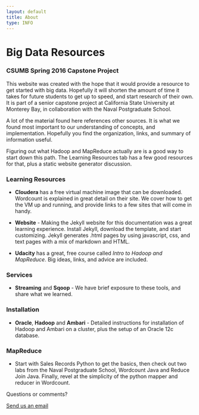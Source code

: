 ```yaml
---
layout: default
title: About
type: INFO
---
```

# Big Data Resources

### CSUMB Spring 2016 Capstone Project

This website was created with the hope that it would provide a resource to get started with big data. Hopefully it will shorten the amount of time it takes for future students to get up to speed, and start research of their own.  It is part of a senior capstone project at California State University at Monterey Bay, in collaboration with the Naval Postgraduate School.

A lot of the material found here references other sources.  It is what we found most important to our understanding of concepts, and implementation.  Hopefully you find the organization, links, and summary of information useful. 

Figuring out what Hadoop and MapReduce actually are is a good way to start down this path.  The Learning Resources tab has a few good resources for that, plus a static website generator discussion.

### Learning Resources

 - **Cloudera** has a free virtual machine image that can be downloaded.  Wordcount is explained in great detail on their site.  We cover how to get the VM up and running, and provide links to a few sites that will come in handy.   

 - **Website** - Making the Jekyll website for this documentation was a great learning experience.  Install Jekyll, download the template, and start customizing.  Jekyll generates .html pages by using javascript, css, and text pages with a mix of markdown and HTML. 

  - **Udacity** has a great, free course called *Intro to Hadoop and MapReduce*.  Big ideas, links, and advice are included.

### Services

 - **Streaming** and **Sqoop** - We have brief exposure to these tools, and share what we learned.
 
### Installation

 - **Oracle**, **Hadoop** and **Ambari** - Detailed instructions for installation of Hadoop and Ambari on a cluster, plus the setup of an Oracle 12c database.

### MapReduce

 - Start with Sales Records Python to get the basics, then check out two labs from the Naval Postgraduate School, Wordcount Java and Reduce Join Java. Finally, revel at the simplicity of the python mapper and reducer in Wordcount.

Questions or comments?

<a href="mailto:csumbbigdata@gmail.com">Send us an email</a>